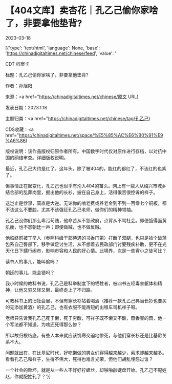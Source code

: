 # 【404文库】卖杏花｜孔乙己偷你家啥了，非要拿他垫背?

2023-03-18

[{'type': 'text/html', 'language': None, 'base': 'https://chinadigitaltimes.net/chinese/feed', 'value': '

CDT 档案卡

标题：孔乙己偷你家啥了，非要拿他垫背?

作者：孙旭阳

来源：<a href="https://chinadigitaltimes.net/chinese/原文 URL)

发表日期：2023.1.18

主题归类：<a href="https://chinadigitaltimes.net/chinese/tag/孔乙己)

CDS收藏：<a href="https://chinadigitaltimes.net/space/%E5%85%AC%E6%B0%91%E9%A6%86)

版权说明：该作品版权归原作者所有。中国数字时代仅对原作进行存档，以对抗中国的网络审查。详细版权说明。





最近，孔乙己大约是红了。这年头，除了被404的，能红的都红了，不该红的也紫了。

但事情正在起变化，孔乙己也似乎有沦入404的苗头。网上有一些人从绍兴市城乡结合部的乱葬岗里，掘出他的长衫，披在自己身上，活得很苦很控诉的样子。

这岂止是悖谬，简直是大逆。无论你的啃老费或养老金到不到一百零七个铜板，都不该这么不要脸，尤其不该强征孔乙己老师，做你们的精神领袖。

孔乙己没你们那么卑污苟贱，他命苦从不怨政府，点背从不骂社会。即便饿得面黄肌瘦，也不怨朝廷一声；即便做贼，也不做反贼。

他临终前被丁举人（参照科级干部待遇的书香门第）打断了双腿，也只是捡个破蒲包系自己臀部下，移手做足讨生活，从不想着去民政部门讨要残疾补助，更不在光天化日下蠕行闹市，影响市容和人民的好心情。此境界，岂是一些宵小之徒可比？

读书人的事儿，能叫偷吗？

朝廷的事儿，能会错吗？

我小时候的教科书说，孔乙己是科举制度下的牺牲者，被四书五经毒害躯体和精神，让他又穷又怪又懒，最终走上了不归路。

可教科书上的旧社会里，不但有穿长衫站着喝酒（推荐一款孔乙己典当长衫也要买的无添加黄酒）的孔乙己，也有衣服不能再短的出租车司机祥子呀。

老师只告诉我孔乙己死于懒，死于穷酸，可祥子既不懒又不酸，茴香豆的茴，他一个写法都不知道，为啥还死得那么惨？

所以故归根结底，有些人本来就应该饥寒交迫地惨死，与他们穿长衫还是比基尼关系不大。

问题就出在，在比基尼时代，好吃懒做的男女们穿得越来越少，索求却越来越多。看看孔乙己和祥子，生得不伟大，死得也难言光荣，但他们胡乱埋怨过谁？

一个社会的败坏，就是从一些人不好好拧螺丝，却啪啪敲键盘开始。孔乙己不配姓赵，你就配姓孔了？'}]